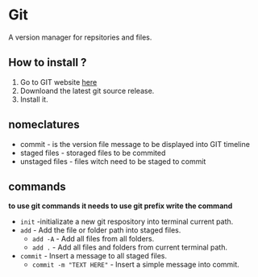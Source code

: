 # Git
A version manager for repsitories and files.

## How to install ?
1. Go to GIT website [here](https://git-scm.com/)
2. Downloand the latest git source release.
3. Install it.

## nomeclatures
- commit - is the version file message to be displayed into GIT timeline
- staged files - storaged files to be commited
- unstaged files - files witch need to be staged to commit

## commands
__to use git commands it needs to use git prefix write the command__

- `init` -initializate a new git respository into terminal current path.
- `add` - Add the file or folder path into staged files.
    - `add -A` - Add all files from all folders.
    - `add .` - Add all files and folders from current terminal path.
- `commit` - Insert a message to all staged files.
    - `commit -m "TEXT HERE"` - Insert a simple message into commit.